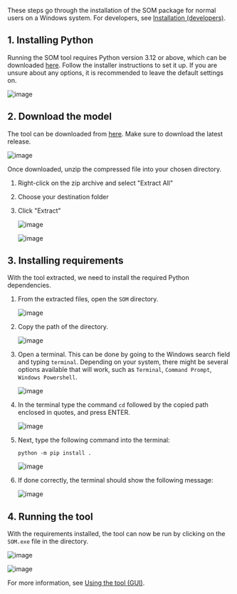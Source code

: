 These steps go through the installation of the SOM package for normal users on a Windows system. 
For developers, see [Installation (developers)](installation-developers.md).

## 1. Installing Python

Running the SOM tool requires Python version 3.12 or above, which can be downloaded [here](https://www.python.org/downloads/). Follow the installer instructions to set it up. If you are unsure about any options, it is recommended to leave the default settings on.

![image](images/installation/python_download.png)

## 2. Download the model

The tool can be downloaded from [here](https://github.com/helcomsecretariat/SOM/releases). Make sure to download the latest release.

![image](images/installation/som_download.png)

Once downloaded, unzip the compressed file into your chosen directory. 

1. Right-click on the zip archive and select "Extract All"
2. Choose your destination folder
3. Click "Extract"

    ![image](images/installation/unzip_right_click.png)

    ![image](images/installation/unzip_extract.png)

## 3. Installing requirements

With the tool extracted, we need to install the required Python dependencies.

1. From the extracted files, open the `SOM` directory.

    ![image](images/installation/extracted.png)

2. Copy the path of the directory.

    ![image](images/installation/som_directory_path.png)

3. Open a terminal. This can be done by going to the Windows search field and typing `terminal`. Depending on your system, there might be several options available that will work, such as `Terminal`, `Command Prompt`, `Windows Powershell`.

    ![image](images/installation/search_terminal.png)

4. In the terminal type the command `cd` followed by the copied path enclosed in quotes, and press ENTER.

    ![image](images/installation/terminal_path.png)

5. Next, type the following command into the terminal:

    ```
    python -m pip install .
    ```

    ![image](images/installation/terminal_pip_install.png)

6. If done correctly, the terminal should show the following message:

    ![image](images/installation/terminal_pip_install_successful.png)

## 4. Running the tool

With the requirements installed, the tool can now be run by clicking on the `SOM.exe` file in the directory. 

![image](images/installation/run_tool.png)

![image](images/installation/interface.png)

For more information, see [Using the tool (GUI)](using-the-gui.md).

